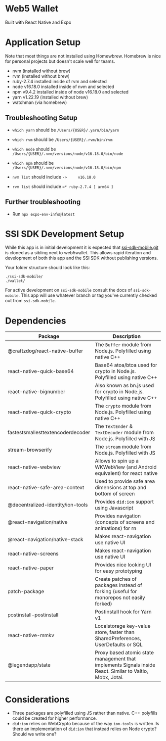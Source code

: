 # Web5 Wallet

Built with React Native and Expo

# Application Setup

Note that most things are not installed using Homewbrew. Homebrew is nice for personal projects but doesn't scale well for teams.

- nvm (installed without brew)
- rvm (installed without brew)
- ruby-2.7.4 installed inside of rvm and selected
- node v16.18.0 installed inside of nvm and selected
- npm v9.4.2 installed inside of node v16.18.0 and selected
- yarn v1.22.19 (installed without brew)
- watchman (via homebrew)

## Troubleshooting Setup

- `which yarn` should be `/Users/{USER}/.yarn/bin/yarn`

- `which rvm` should be `/Users/{USER}/.rvm/bin/rvm`

- `which node` should be `/Users/{USER}/.nvm/versions/node/v16.18.0/bin/node`

- `which npm` should be `/Users/{USER}/.nvm/versions/node/v16.18.0/bin/npm`

- `nvm list` should include `->     v16.18.0`

- `rvm list` should include `=* ruby-2.7.4 [ arm64 ]`

## Further troubleshooting

- Run `npx expo-env-info@latest`

# SSI SDK Development Setup

While this app is in initial development it is expected that [ssi-sdk-mobile.git](https://github.com/TBD54566975/ssi-sdk-mobile) is cloned as a sibling next to web5wallet. This allows rapid iteration and development of both this app and the SSI SDK without publishing versions.

Your folder structure should look like this:

```
./ssi-sdk-mobile/
./wallet/
```

For active development on `ssi-sdk-mobile` consult the docs of `ssi-sdk-mobile`. This app will use whatever branch or tag you've currently checked out from `ssi-sdk-mobile`.

# Dependencies

| Package                           | Description                                                                                               |
| --------------------------------- | --------------------------------------------------------------------------------------------------------- |
| @craftzdog/react-native-buffer    | The `Buffer` module from Node.js. Polyfilled using native C++                                             |
| react-native-quick-base64         | Base64 atoa/btoa used for crypto in Node.js. Polyfilled using native C++                                  |
| react-native-bignumber            | Also known as bn.js used for crypto in Node.js. Polyfilled using native C++                               |
| react-native-quick-crypto         | The `crypto` module from Node.js. Polyfilled using native C++                                             |
| fastestsmallesttextencoderdecoder | The `TextEnder` & `TextDecoder` module from Node.js. Polyfilled with JS                                   |
| stream-browserify                 | The `stream` module from Node.js. Polyfilled with JS                                                      |
| react-native-webview              | Allows to spin up a WKWebView (and Android equivalent) for react native                                   |
| react-native-safe-area-context    | Used to provide safe area dimensions at top and bottom of screen                                          |
| @decentralized-identity/ion-tools | Provides `did:ion` support using Javascript                                                               |
| @react-navigation/native          | Provides navigation (concepts of screens and animations) for rn                                           |
| @react-navigation/native-stack    | Makes react-navigation use native UI                                                                      |
| react-native-screens              | Makes react-navigation use native UI                                                                      |
| react-native-paper                | Provides nice looking UI for easy prototyping                                                             |
| patch-package                     | Create patches of packages instead of forking (useful for monorepos not easily forked)                    |
| postinstall-postinstall           | Postinstall hook for Yarn v1                                                                              |
| react-native-mmkv                 | Localstorage key-value store, faster than SharedPreferences, UserDefaults or SQL                          |
| @legendapp/state                  | Proxy based atomic state management that implements Signals inside React. Similar to Valtio, Mobx, Jotai. |

# Considerations

- Three packages are polyfilled using JS rather than native. C++ polyfills could be created for higher performance.
- `did:ion` relies on WebCrypto because of the way `ion-tools` is written. Is there an implementation of `did:ion` that instead relies on Node crypto? Should we write one?
